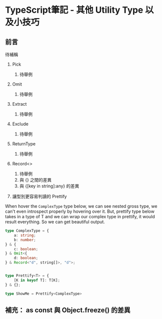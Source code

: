 # TypeScript筆記 - 其他 Utility Type 以及小技巧

## 前言
待補稱


1. Pick
   1. 待舉例
2. Omit
   1. 待舉例
3. Extract
   1. 待舉例
4. Exclude
   1. 待舉例
5. ReturnType
   1. 待舉例
6. Record<>
   1. 待舉例
   2. 與 {} 之間的差異
   3. 與 {[key in string]:any} 的差異

7. 讓型別更容易判讀的 Prettify 

When hover the `ComplexType` type below, we can see nested gross type, we can't even introspect properly by hovering over it.
But, prettify type below takes in a type of T and we can wrap our complex type in prettify, it would result everything. So we can get beautiful output.

```typescript
type ComplexType = {
    a: string;
    b: number;
} & {
    c: boolean;
} & Omit<{
    d: boolean;
} & Record<"d", string[]>, "d">;


type Prettify<T> = {
    [K in keyof T]: T[K];
} & {};

type ShowMe = Prettify<ComplexType>
```

## 補充： as const 與 Object.freeze() 的差異
